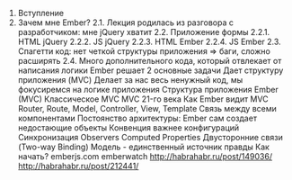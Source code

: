 1. Вступление
2. Зачем мне Ember?
  2.1. Лекция родилась из разговора с разработчиком: мне jQuery хватит
  2.2. Приложение формы
    2.2.1. HTML jQuery
    2.2.2. JS jQuery
    2.2.3. HTML Ember
    2.2.4. JS Ember
  2.3. Спагетти код: нет четкой структуры приложения => баги, сложно расширять
  2.4. Много дополнительного кода, который отвлекает от написания логики
Ember решает 2 основные задачи
Дает структуру приложения (MVC)
Делает за нас весь ненужный код, мы фокусиремся на логике приложения
Структура приложения Ember (MVC)
Классическое MVC
MVC 21-го века
Как Ember видит MVC
Router, Route, Model, Controller, View, Template
Связь между всеми компонентами
Постоянство архитектуры:
Ember сам создает недостающие объекты
Конвенция важнее конфигураций
Синхронизация
Observers
Computed Properties
Двусторонние связи (Two-way Binding)
Модель - единственный источник правды
Как начать?
emberjs.com
emberwatch
http://habrahabr.ru/post/149036/
http://habrahabr.ru/post/212441/
